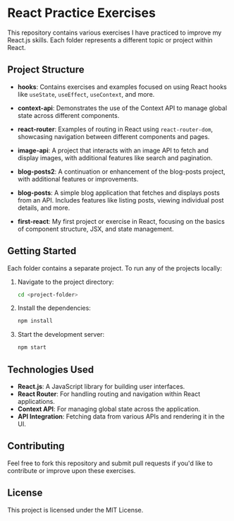 # React Practice Exercises

This repository contains various exercises I have practiced to improve my React.js skills. Each folder represents a different topic or project within React.

## Project Structure

- **hooks**: Contains exercises and examples focused on using React hooks like `useState`, `useEffect`, `useContext`, and more.
  
- **context-api**: Demonstrates the use of the Context API to manage global state across different components.

- **react-router**: Examples of routing in React using `react-router-dom`, showcasing navigation between different components and pages.

- **image-api**: A project that interacts with an image API to fetch and display images, with additional features like search and pagination.

- **blog-posts2**: A continuation or enhancement of the blog-posts project, with additional features or improvements.

- **blog-posts**: A simple blog application that fetches and displays posts from an API. Includes features like listing posts, viewing individual post details, and more.

- **first-react**: My first project or exercise in React, focusing on the basics of component structure, JSX, and state management.

## Getting Started

Each folder contains a separate project. To run any of the projects locally:

1. Navigate to the project directory:
    ```bash
    cd <project-folder>
    ```
2. Install the dependencies:
    ```bash
    npm install
    ```
3. Start the development server:
    ```bash
    npm start
    ```

## Technologies Used

- **React.js**: A JavaScript library for building user interfaces.
- **React Router**: For handling routing and navigation within React applications.
- **Context API**: For managing global state across the application.
- **API Integration**: Fetching data from various APIs and rendering it in the UI.

## Contributing

Feel free to fork this repository and submit pull requests if you'd like to contribute or improve upon these exercises.

## License

This project is licensed under the MIT License.
